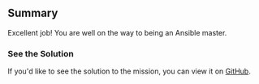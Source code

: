 ## Summary
Excellent job! You are well on the way to being an Ansible master.  

### See the Solution

If you'd like to see the solution to the mission, you can view it on [GitHub](https://github.com/CiscoDevNet/dnav3-code/tree/solutions/intro-ansible/ansible-04-mission).